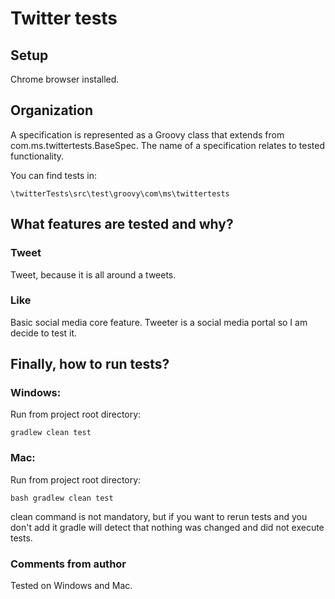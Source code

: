 # Twitter tests
## Setup

Chrome browser installed.

## Organization

A specification is represented as a Groovy class that extends from com.ms.twittertests.BaseSpec. The name of a 
specification relates to tested functionality.

You can find tests in: 

    \twitterTests\src\test\groovy\com\ms\twittertests

## What features are tested and why?
### Tweet
Tweet, because it is all around a tweets.
### Like
Basic social media core feature. Tweeter is a social media portal so I am decide to test it.

## Finally, how to run tests?
### Windows:
Run from project root directory:

    gradlew clean test
    
### Mac:
Run from project root directory:

    bash gradlew clean test

clean command is not mandatory, but if you want to rerun tests and you don't add it gradle will detect that nothing was 
changed and did not execute tests.

### Comments from author
Tested on Windows and Mac.
